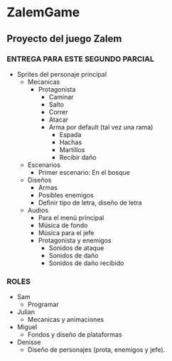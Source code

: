 # ZalemGame

## Proyecto del juego Zalem

### ENTREGA PARA ESTE SEGUNDO PARCIAL

- Sprites del personaje principal
  - Mecanicas
    - Protagonista
	  - Caminar
	  - Salto
	  - Correr
      - Atacar
	  - Arma por default (tal vez una rama)
	    - Espada
		- Hachas
		- Martillos
		- Recibir daño
  - Escenarios
    - Primer escenario: En el bosque
  - Diseños
    - Armas
	- Posibles enemigos
	- Definir tipo de letra, diseño de letra
  - Audios
	- Para el menú principal
	- Música de fondo
	- Música para el jefe
	- Protagonista y enemigos
	  - Sonidos de ataque 
	  - Sonidos de daño
	  - Sonidos de daño recibido
	
### ROLES
- Sam
  - Programar
- Julian
  - Mecanicas y animaciones
- Miguel
  - Fondos y diseño de plataformas
- Denisse
  - Diseño de personajes (prota, enemigos y jefe).
